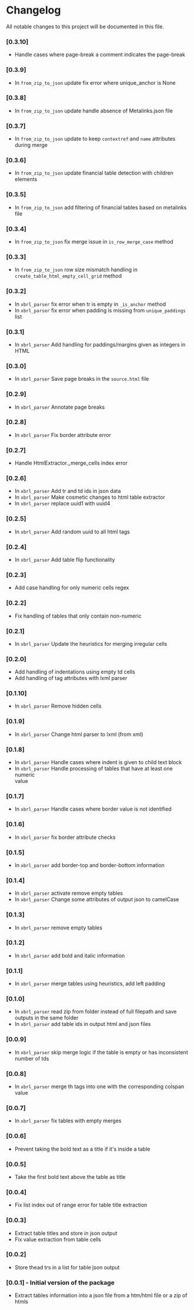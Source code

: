 # Changelog
All notable changes to this project will be documented in this file.
### [0.3.10]
- Handle cases where page-break a comment indicates the page-break

### [0.3.9]
- In `from_zip_to_json` update fix error where unique_anchor is None
### [0.3.8]
-  In `from_zip_to_json` update handle absence of Metalinks.json file

### [0.3.7]
-  In `from_zip_to_json` update to keep `contextref` and `name` attributes during merge

### [0.3.6]
-  In `from_zip_to_json` update financial table detection with children elements

### [0.3.5]
- In `from_zip_to_json` add filtering of financial tables based on metalinks file

### [0.3.4]
-  In `from_zip_to_json` fix merge issue in `is_row_merge_case` method

### [0.3.3]
- In `from_zip_to_json` row size mismatch handling in `create_table_html_empty_cell_grid` method

### [0.3.2]
- In `xbrl_parser` fix error when tr is empty in `_is_anchor` method
- In `xbrl_parser` fix error when padding is missing from `unique_paddings` list

### [0.3.1]
- In `xbrl_parser` Add handling for paddings/margins given as
  integers in HTML

### [0.3.0]
- In `xbrl_parser` Save page breaks in the `source.html` file 

### [0.2.9]
- In `xbrl_parser` Annotate page breaks

### [0.2.8]
- In `xbrl_parser` Fix border attribute error

### [0.2.7]
- Handle HtmlExtractor._merge_cells index error

### [0.2.6]
- In `xbrl_parser` Add tr and td ids in json data
- In `xbrl_parser` Make cosmetic changes to html table extractor
- In `xbrl_parser` replace uuid1 with uuid4

### [0.2.5]
- In `xbrl_parser` Add random uuid to all html tags

### [0.2.4]
- In `xbrl_parser` Add table flip functionality

### [0.2.3]
- Add case handling for only numeric cells regex

### [0.2.2]
- Fix handling of tables that only contain non-numeric 

### [0.2.1]
- In `xbrl_parser` Update the heuristics for merging irregular cells

### [0.2.0]
- Add handling of indentations using empty td cells
- Add handling of tag attributes with lxml parser

### [0.1.10]
- In `xbrl_parser` Remove hidden cells

### [0.1.9]
- In `xbrl_parser` Change html parser to lxml (from xml)

### [0.1.8]
- In `xbrl_parser` Handle cases where indent is given to child text block
- In `xbrl_parser` Handle processing of tables that have at least one numeric \
  value 

### [0.1.7]
- In `xbrl_parser` Handle cases where border value is not identified

### [0.1.6]
- In `xbrl_parser` fix border attribute checks

### [0.1.5]
- In `xbrl_parser` add border-top and border-bottom information

### [0.1.4]
- In `xbrl_parser` activate remove empty tables
- In `xbrl_parser` Change some attributes of output json to camelCase

### [0.1.3]
- In `xbrl_parser` remove empty tables

### [0.1.2]
- In `xbrl_parser` add bold and italic information

### [0.1.1]
- In `xbrl_parser` merge tables using heuristics, add left padding

### [0.1.0]
- In `xbrl_parser` read zip from folder instead of full filepath and save outputs in the same folder
- In `xbrl_parser` add table ids in output html and json files

### [0.0.9]
- In `xbrl_parser` skip merge logic if the table is empty or has inconsistent number of tds

### [0.0.8]
- In `xbrl_parser` merge th tags into one with the corresponding colspan value

### [0.0.7]
- In `xbrl_parser` fix tables with empty merges

### [0.0.6]
- Prevent taking the bold text as a title if it's inside a table

### [0.0.5]
- Take the first bold text above the table as title

### [0.0.4]
- Fix list index out of range error for table title extraction

### [0.0.3]
- Extract table titles and store in json output
- Fix value extraction from table cells

### [0.0.2]
- Store thead trs in a list for table json output

### [0.0.1] - Initial version of the package
- Extract tables information into a json file from a htm/html file or a zip of htmls
